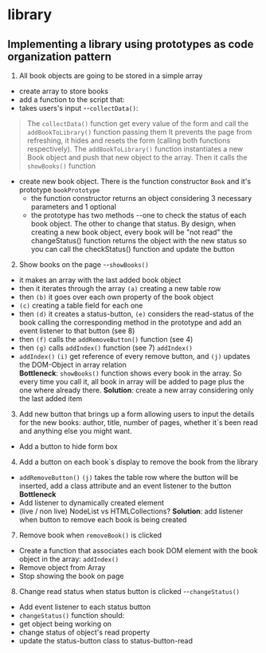 # library

## Implementing a library using prototypes as code organization pattern 

1. All book objects are going to be stored in a simple array
- create array to store books
- add a function to the script that:
- takes users's input --`collectData()`:
>  The `collectData()` function get every value of the form
   and call the `addBookToLibrary()` function passing them
   It prevents the page from refreshing, it hides and resets
   the form (calling both functions respectively).
   The `addBookToLibrary()` function instantiates a new Book object
   and push that new object to the array. Then it calls the `showBooks()`
   function
- create new book object. There is the function constructor `Book` 
  and it's prototype `bookPrototype`
  - the function constructor returns an object considering 3 
    necessary parameters and 1 optional
  - the prototype has two methods --one to check the status of
    each book object. The other to change that status. By design,
    when creating a new book object, every book will be "not read"
    the changeStatus() function returns the object with the new status
    so you can call the checkStatus() function and update the button

2. Show books on the page --`showBooks()`
- it makes an array with the last added book object 
- then it iterates through the array `(a)` creating a new table row
- then `(b)` it goes over each own property of the book object
- `(c)` creating a table field for each one   
- then `(d)` it creates a status-button, `(e)` considers 
the read-status of the book calling the corresponding method 
in the prototype and add an event listener to that button (see 8)
- then `(f)` calls the `addRemoveButton()` function (see 4)
- then `(g)` calls `addIndex()` function (see 7)
`addIndex()`
- `addIndex()` `(i)` get reference of every remove button,
and `(j)` updates the DOM-Object in array relation    
**Bottleneck**: `showBooks()` function shows every book in the 
array. So every time you call it, all book in array will be added
to page plus the one where already there.
**Solution**: create a new array considering only the last added item     
3. Add new button that brings up a form allowing users to 
input the details for the new books: author, title, 
number of pages, whether it`s been read and anything else
you might want.
- Add a button to hide form box
4. Add a button on each book`s display to remove the book from
the library
- `addRemoveButton()` `(j)` takes the table row where the button
will be inserted, add a class attribute and an event listener to
the button
**Bottleneck**
- Add listener to dynamically created element
- (live / non live) NodeList vs HTMLCollections?
**Solution**: add listener when button to remove each book
is being created
7. Remove book when `removeBook()` is clicked  
- Create a function that associates each book DOM element 
with the book object in the array: `addIndex()` 
- Remove object from Array
- Stop showing the book on page        
8. Change read status when status button is clicked --`changeStatus()`
- Add event listener to each status button
- `changeStatus()` function should:
- get object being working on
- change status of object's read property
- update the status-button class to status-button-read  
